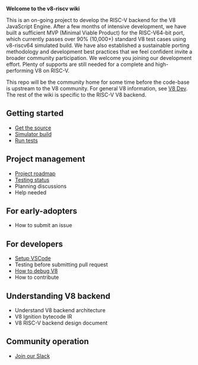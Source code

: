 **Welcome to the v8-riscv wiki**

This is an on-going project to develop the RISC-V backend for the V8 JavaScript Engine. After a few months of intensive development, we have built a sufficient MVP (Minimal Viable Product) for the RISC-V64-bit  port, which currently passes over 90% (10,000+) standard V8 test cases using v8-riscv64 simulated build. We have also established a sustainable porting methodology and development best practices that we feel confident invite a broader community participation. We welcome you joining our development effort. Plenty of supports are still needed for a complete and high-performing V8 on RISC-V.

This repo will be the community home for some time before the code-base is upstream to the V8 community. For general V8 information, see [V8 Dev](https://v8.dev/). The rest of the wiki is specific to the RISC-V V8 backend.

## Getting started
- [Get the source](get-the-source)
- [Simulator build](simulator-build)
- [Run tests](run-tests)

## Project management
- [Project roadmap](Project-Roadmap)
- [Testing status](Testing-Status)
- Planning discussions
- Help needed

## For early-adopters
- How to submit an issue

## For developers
- [Setup VSCode](VSCode-Setup)
- Testing before submitting pull request
- [How to debug V8](How-to-debug-V8)
- How to contribute

## Understanding V8 backend
- Understand V8 backend architecture
- V8 Ignition bytecode IR
- V8 RISC-V backend design document

## Community operation

- [Join our Slack](https://v8-riscv.typeform.com/to/AoTYfmFW)
